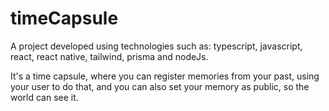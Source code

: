 # timeCapsule

A project developed using technologies such as: typescript, javascript, react, react native, tailwind, prisma and nodeJs.
 
It's a time capsule, where you can register memories from your past, using your user to do that, and you can also set your memory as public, so the world can see it.
